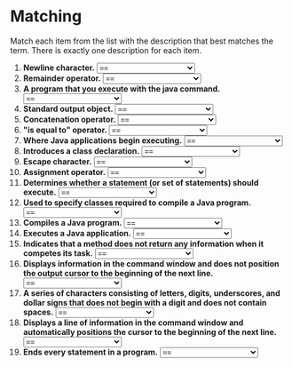 # Matching

Match each item from the list with the description that best matches the term. There is exactly one description for each item.

1. **Newline character.** <select name="matching-01"><option value="==">==</option> <option value="=">=</option> <option value="class">class</option> <option value="+">+</option> <option value="\n">\n</option> <option value="System.out">System.out</option> <option value="application">application</option> <option value="main">main</option> <option value="%">%</option> <option value="\">\</option> <option value="java">java</option> <option value="javac">javac</option> <option value="System.out.print method">System.out.print method</option> <option value="System.out.println method">System.out.println method</option> <option value="import declarations">import declarations</option> <option value="identifier">identifier</option> <option value="void keyword">void keyword</option> <option value="semicolon">semicolon</option> <option value="if statement">if statement</option></select>
2. **Remainder operator.** <select name="matching-02"><option value="==">==</option> <option value="=">=</option> <option value="class">class</option> <option value="+">+</option> <option value="\n">\n</option> <option value="System.out">System.out</option> <option value="application">application</option> <option value="main">main</option> <option value="%">%</option> <option value="\">\</option> <option value="java">java</option> <option value="javac">javac</option> <option value="System.out.print method">System.out.print method</option> <option value="System.out.println method">System.out.println method</option> <option value="import declarations">import declarations</option> <option value="identifier">identifier</option> <option value="void keyword">void keyword</option> <option value="semicolon">semicolon</option> <option value="if statement">if statement</option></select>
3. **A program that you execute with the java command.** <select name="matching-03"><option value="==">==</option> <option value="=">=</option> <option value="class">class</option> <option value="+">+</option> <option value="\n">\n</option> <option value="System.out">System.out</option> <option value="application">application</option> <option value="main">main</option> <option value="%">%</option> <option value="\">\</option> <option value="java">java</option> <option value="javac">javac</option> <option value="System.out.print method">System.out.print method</option> <option value="System.out.println method">System.out.println method</option> <option value="import declarations">import declarations</option> <option value="identifier">identifier</option> <option value="void keyword">void keyword</option> <option value="semicolon">semicolon</option> <option value="if statement">if statement</option></select>
4. **Standard output object.** <select name="matching-04"><option value="==">==</option> <option value="=">=</option> <option value="class">class</option> <option value="+">+</option> <option value="\n">\n</option> <option value="System.out">System.out</option> <option value="application">application</option> <option value="main">main</option> <option value="%">%</option> <option value="\">\</option> <option value="java">java</option> <option value="javac">javac</option> <option value="System.out.print method">System.out.print method</option> <option value="System.out.println method">System.out.println method</option> <option value="import declarations">import declarations</option> <option value="identifier">identifier</option> <option value="void keyword">void keyword</option> <option value="semicolon">semicolon</option> <option value="if statement">if statement</option></select>
5. **Concatenation operator.** <select name="matching-05"><option value="==">==</option> <option value="=">=</option> <option value="class">class</option> <option value="+">+</option> <option value="\n">\n</option> <option value="System.out">System.out</option> <option value="application">application</option> <option value="main">main</option> <option value="%">%</option> <option value="\">\</option> <option value="java">java</option> <option value="javac">javac</option> <option value="System.out.print method">System.out.print method</option> <option value="System.out.println method">System.out.println method</option> <option value="import declarations">import declarations</option> <option value="identifier">identifier</option> <option value="void keyword">void keyword</option> <option value="semicolon">semicolon</option> <option value="if statement">if statement</option></select>
6. **"is equal to" operator.** <select name="matching-06"><option value="==">==</option> <option value="=">=</option> <option value="class">class</option> <option value="+">+</option> <option value="\n">\n</option> <option value="System.out">System.out</option> <option value="application">application</option> <option value="main">main</option> <option value="%">%</option> <option value="\">\</option> <option value="java">java</option> <option value="javac">javac</option> <option value="System.out.print method">System.out.print method</option> <option value="System.out.println method">System.out.println method</option> <option value="import declarations">import declarations</option> <option value="identifier">identifier</option> <option value="void keyword">void keyword</option> <option value="semicolon">semicolon</option> <option value="if statement">if statement</option></select>
7. **Where Java applications begin executing.** <select name="matching-07"><option value="==">==</option> <option value="=">=</option> <option value="class">class</option> <option value="+">+</option> <option value="\n">\n</option> <option value="System.out">System.out</option> <option value="application">application</option> <option value="main">main</option> <option value="%">%</option> <option value="\">\</option> <option value="java">java</option> <option value="javac">javac</option> <option value="System.out.print method">System.out.print method</option> <option value="System.out.println method">System.out.println method</option> <option value="import declarations">import declarations</option> <option value="identifier">identifier</option> <option value="void keyword">void keyword</option> <option value="semicolon">semicolon</option> <option value="if statement">if statement</option></select>
8. **Introduces a class declaration.** <select name="matching-08"><option value="==">==</option> <option value="=">=</option> <option value="class">class</option> <option value="+">+</option> <option value="\n">\n</option> <option value="System.out">System.out</option> <option value="application">application</option> <option value="main">main</option> <option value="%">%</option> <option value="\">\</option> <option value="java">java</option> <option value="javac">javac</option> <option value="System.out.print method">System.out.print method</option> <option value="System.out.println method">System.out.println method</option> <option value="import declarations">import declarations</option> <option value="identifier">identifier</option> <option value="void keyword">void keyword</option> <option value="semicolon">semicolon</option> <option value="if statement">if statement</option></select>
9. **Escape character.** <select name="matching-09"><option value="==">==</option> <option value="=">=</option> <option value="class">class</option> <option value="+">+</option> <option value="\n">\n</option> <option value="System.out">System.out</option> <option value="application">application</option> <option value="main">main</option> <option value="%">%</option> <option value="\">\</option> <option value="java">java</option> <option value="javac">javac</option> <option value="System.out.print method">System.out.print method</option> <option value="System.out.println method">System.out.println method</option> <option value="import declarations">import declarations</option> <option value="identifier">identifier</option> <option value="void keyword">void keyword</option> <option value="semicolon">semicolon</option> <option value="if statement">if statement</option></select>
10. **Assignment operator.** <select name="matching-10"><option value="==">==</option> <option value="=">=</option> <option value="class">class</option> <option value="+">+</option> <option value="\n">\n</option> <option value="System.out">System.out</option> <option value="application">application</option> <option value="main">main</option> <option value="%">%</option> <option value="\">\</option> <option value="java">java</option> <option value="javac">javac</option> <option value="System.out.print method">System.out.print method</option> <option value="System.out.println method">System.out.println method</option> <option value="import declarations">import declarations</option> <option value="identifier">identifier</option> <option value="void keyword">void keyword</option> <option value="semicolon">semicolon</option> <option value="if statement">if statement</option></select>
11. **Determines whether a statement (or set of statements) should execute.** <select name="matching-11"><option value="==">==</option> <option value="=">=</option> <option value="class">class</option> <option value="+">+</option> <option value="\n">\n</option> <option value="System.out">System.out</option> <option value="application">application</option> <option value="main">main</option> <option value="%">%</option> <option value="\">\</option> <option value="java">java</option> <option value="javac">javac</option> <option value="System.out.print method">System.out.print method</option> <option value="System.out.println method">System.out.println method</option> <option value="import declarations">import declarations</option> <option value="identifier">identifier</option> <option value="void keyword">void keyword</option> <option value="semicolon">semicolon</option> <option value="if statement">if statement</option></select>
12. **Used to specify classes required to compile a Java program.** <select name="matching-12"><option value="==">==</option> <option value="=">=</option> <option value="class">class</option> <option value="+">+</option> <option value="\n">\n</option> <option value="System.out">System.out</option> <option value="application">application</option> <option value="main">main</option> <option value="%">%</option> <option value="\">\</option> <option value="java">java</option> <option value="javac">javac</option> <option value="System.out.print method">System.out.print method</option> <option value="System.out.println method">System.out.println method</option> <option value="import declarations">import declarations</option> <option value="identifier">identifier</option> <option value="void keyword">void keyword</option> <option value="semicolon">semicolon</option> <option value="if statement">if statement</option></select>
13. **Compiles a Java program.** <select name="matching-13"><option value="==">==</option> <option value="=">=</option> <option value="class">class</option> <option value="+">+</option> <option value="\n">\n</option> <option value="System.out">System.out</option> <option value="application">application</option> <option value="main">main</option> <option value="%">%</option> <option value="\">\</option> <option value="java">java</option> <option value="javac">javac</option> <option value="System.out.print method">System.out.print method</option> <option value="System.out.println method">System.out.println method</option> <option value="import declarations">import declarations</option> <option value="identifier">identifier</option> <option value="void keyword">void keyword</option> <option value="semicolon">semicolon</option> <option value="if statement">if statement</option></select>
14. **Executes a Java application.** <select name="matching-14"><option value="==">==</option> <option value="=">=</option> <option value="class">class</option> <option value="+">+</option> <option value="\n">\n</option> <option value="System.out">System.out</option> <option value="application">application</option> <option value="main">main</option> <option value="%">%</option> <option value="\">\</option> <option value="java">java</option> <option value="javac">javac</option> <option value="System.out.print method">System.out.print method</option> <option value="System.out.println method">System.out.println method</option> <option value="import declarations">import declarations</option> <option value="identifier">identifier</option> <option value="void keyword">void keyword</option> <option value="semicolon">semicolon</option> <option value="if statement">if statement</option></select>
15. **Indicates that a method does not return any information when it competes its task.** <select name="matching-15"><option value="==">==</option> <option value="=">=</option> <option value="class">class</option> <option value="+">+</option> <option value="\n">\n</option> <option value="System.out">System.out</option> <option value="application">application</option> <option value="main">main</option> <option value="%">%</option> <option value="\">\</option> <option value="java">java</option> <option value="javac">javac</option> <option value="System.out.print method">System.out.print method</option> <option value="System.out.println method">System.out.println method</option> <option value="import declarations">import declarations</option> <option value="identifier">identifier</option> <option value="void keyword">void keyword</option> <option value="semicolon">semicolon</option> <option value="if statement">if statement</option></select>
16. **Displays information in the command window and does not position the output cursor to the beginning of the next line.** <select name="matching-16"><option value="==">==</option> <option value="=">=</option> <option value="class">class</option> <option value="+">+</option> <option value="\n">\n</option> <option value="System.out">System.out</option> <option value="application">application</option> <option value="main">main</option> <option value="%">%</option> <option value="\">\</option> <option value="java">java</option> <option value="javac">javac</option> <option value="System.out.print method">System.out.print method</option> <option value="System.out.println method">System.out.println method</option> <option value="import declarations">import declarations</option> <option value="identifier">identifier</option> <option value="void keyword">void keyword</option> <option value="semicolon">semicolon</option> <option value="if statement">if statement</option></select>
17. **A series of characters consisting of letters, digits, underscores, and dollar signs that does not begin with a digit and does not contain spaces.** <select name="matching-17"><option value="==">==</option> <option value="=">=</option> <option value="class">class</option> <option value="+">+</option> <option value="\n">\n</option> <option value="System.out">System.out</option> <option value="application">application</option> <option value="main">main</option> <option value="%">%</option> <option value="\">\</option> <option value="java">java</option> <option value="javac">javac</option> <option value="System.out.print method">System.out.print method</option> <option value="System.out.println method">System.out.println method</option> <option value="import declarations">import declarations</option> <option value="identifier">identifier</option> <option value="void keyword">void keyword</option> <option value="semicolon">semicolon</option> <option value="if statement">if statement</option></select>
18. **Displays a line of information in the command window and automatically positions the cursor to the beginning of the next line.** <select name="matching-18"><option value="==">==</option> <option value="=">=</option> <option value="class">class</option> <option value="+">+</option> <option value="\n">\n</option> <option value="System.out">System.out</option> <option value="application">application</option> <option value="main">main</option> <option value="%">%</option> <option value="\">\</option> <option value="java">java</option> <option value="javac">javac</option> <option value="System.out.print method">System.out.print method</option> <option value="System.out.println method">System.out.println method</option> <option value="import declarations">import declarations</option> <option value="identifier">identifier</option> <option value="void keyword">void keyword</option> <option value="semicolon">semicolon</option> <option value="if statement">if statement</option></select>
19. **Ends every statement in a program.** <select name="matching-19"><option value="==">==</option> <option value="=">=</option> <option value="class">class</option> <option value="+">+</option> <option value="\n">\n</option> <option value="System.out">System.out</option> <option value="application">application</option> <option value="main">main</option> <option value="%">%</option> <option value="\">\</option> <option value="java">java</option> <option value="javac">javac</option> <option value="System.out.print method">System.out.print method</option> <option value="System.out.println method">System.out.println method</option> <option value="import declarations">import declarations</option> <option value="identifier">identifier</option> <option value="void keyword">void keyword</option> <option value="semicolon">semicolon</option> <option value="if statement">if statement</option></select>
